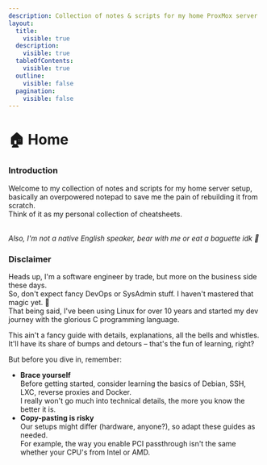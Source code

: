 ```yaml
---
description: Collection of notes & scripts for my home ProxMox server
layout:
  title:
    visible: true
  description:
    visible: true
  tableOfContents:
    visible: true
  outline:
    visible: false
  pagination:
    visible: false
---
```


# 🏠 Home

### Introduction

Welcome to my collection of notes and scripts for my home server setup, basically an overpowered notepad to save me the pain of rebuilding it from scratch.\
Think of it as my personal collection of cheatsheets.

\
_Also, I'm not a native English speaker, bear with me or eat a baguette idk 🥖_

### Disclaimer

Heads up, I'm a software engineer by trade, but more on the business side these days.\
So, don't expect fancy DevOps or SysAdmin stuff. I haven't mastered that magic yet. 🤡\
That being said, I've been using Linux for over 10 years and started my dev journey with the glorious C programming language.

This ain't a fancy guide with details, explanations, all the bells and whistles.\
It'll have its share of bumps and detours – that's the fun of learning, right?

But before you dive in, remember:

* **Brace yourself**\
  Before getting started, consider learning the basics of Debian, SSH, LXC, reverse proxies and Docker.\
  I really won't go much into technical details, the more you know the better it is.
* **Copy-pasting is risky**\
  Our setups might differ (hardware, anyone?), so adapt these guides as needed.\
  For example, the way you enable PCI passthrough isn't the same whether your CPU's from Intel or AMD.

